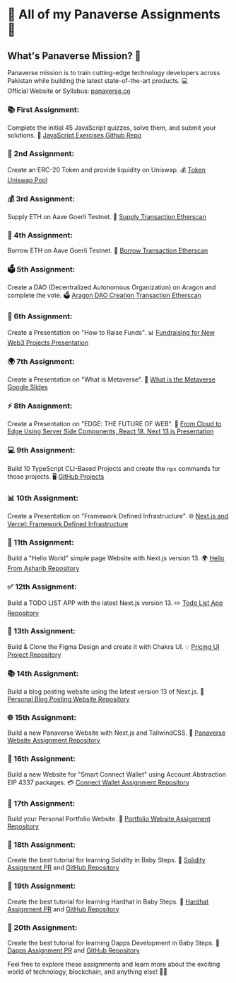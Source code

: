 # 🌟 All of my Panaverse Assignments 🌟

## What's Panaverse Mission? 🚀

Panaverse mission is to train cutting-edge technology developers across Pakistan while building the latest state-of-the-art products. 💻<br>
Official Website or Syllabus: [panaverse.co](https://www.panaverse.co/)

### 📚 First Assignment:
Complete the initial 45 JavaScript quizzes, solve them, and submit your solutions. 📝 [JavaScript Exercises Github Repo](https://github.com/AsharibAli/Panaverse-JavaScript-Assignments)

### 📝 2nd Assignment:
Create an ERC-20 Token and provide liquidity on Uniswap. 💰 [Token Uniswap Pool](https://app.uniswap.org/#/pool/37787)

### 💰 3rd Assignment:
Supply ETH on Aave Goerli Testnet. 💸 [Supply Transaction Etherscan](https://goerli.etherscan.io/tx/0x38541e91cc7567509f1ad3b34b9bb8d9ceca95b6a2d563c7031014172c1c6ee6)

### 💸 4th Assignment:
Borrow ETH on Aave Goerli Testnet. 💸 [Borrow Transaction Etherscan](https://goerli.etherscan.io/tx/0x167381474fef727898bc8552dc4b7330cfd1c1e0b46010abf8df9673c3a8d658)

### 🗳️ 5th Assignment:
Create a DAO (Decentralized Autonomous Organization) on Aragon and complete the vote. 🗳️ [Aragon DAO Creation Transaction Etherscan](https://client.aragon.org/?fbclid=IwAR2lfbHQ4gn-uVGIOP0TemL-j87VKGIG9E3o2QNRqhJGTUJdwhxFMUkkmHk#/asharib/)

### 🎤 6th Assignment:
Create a Presentation on "How to Raise Funds". 📊 [Fundraising for New Web3 Projects Presentation](https://docs.google.com/presentation/d/1wWeH2bcs6JYL80-BjIWPYsiXWjNn542rIuuZZ2ulnLw/edit?usp=sharing)

### 🌍 7th Assignment:
Create a Presentation on "What is Metaverse". 🌌 [What is the Metaverse Google Slides](https://docs.google.com/presentation/d/1U_mMpGeZBE-Pb-pza6Vrwc5fL99veGBfKSDxvwJ_xcA/edit#slide=id.g15bbb082eac_0_1)

### ⚡ 8th Assignment:
Create a Presentation on "EDGE: THE FUTURE OF WEB". 🚀 [From Cloud to Edge Using Server Side Components, React 18, Next 13.js Presentation](https://docs.google.com/presentation/d/1ei4niro1X68jPEKXy0iP0NQIzzvvrJwTkgIuUm2UcKE/edit#slide=id.p)

### 💻 9th Assignment:
Build 10 TypeScript CLI-Based Projects and create the `npx` commands for those projects. 🖥️ [GitHub Projects](https://github.com/AsharibAli/TypeScript-Assignment-Projects)

### 📊 10th Assignment:
Create a Presentation on "Framework Defined Infrastructure". 🌐 [Next.js and Vercel: Framework Defined Infrastructure](https://www.canva.com/design/DAFdMEamw_Y/Q4ZGDXv5oXMg9mESygIWkw/edit?utm_content=DAFdMEamw_Y&utm_campaign=designshare&utm_medium=link2&utm_source=sharebutton)

### 👋 11th Assignment:
Build a "Hello World" simple page Website with Next.js version 13. 🌍 [Hello From Asharib Repository](https://github.com/AsharibAli/Next-13-HW)

### ✅ 12th Assignment:
Build a TODO LIST APP with the latest Next.js version 13. ✏️ [Todo List App Repository](https://github.com/AsharibAli/TODO-LIST-APP)

### 📝 13th Assignment:
Build & Clone the Figma Design and create it with Chakra UI. 💡 [Pricing UI Project Repository](https://github.com/AsharibAli/chakra-ui/tree/master/pricing_ui_project)

### 📚 14th Assignment:
Build a blog posting website using the latest version 13 of Next.js. 📖 [Personal Blog Posting Website Repository](https://github.com/AsharibAli/nextjs-blog)

### 🌐 15th Assignment:
Build a new Panaverse Website with Next.js and TailwindCSS. 🚀 [Panaverse Website Assignment Repository](https://github.com/AsharibAli/panaverse-website)

### 💼 16th Assignment:
Build a new Website for "Smart Connect Wallet" using Account Abstraction EIP 4337 packages. 💳 [Connect Wallet Assignment Repository](https://github.com/AsharibAli/smart-wallet-accounts)

### 📁 17th Assignment:
Build your Personal Portfolio Website. 📌 [Portfolio Website Assignment Repository](https://github.com/AsharibAli/my-portfolio)

### 📝 18th Assignment:
Create the best tutorial for learning Solidity in Baby Steps. 👶 [Solidity Assignment PR](https://github.com/panaverse/learn-nextjs/pull/25) and [GitHub Repository](https://github.com/AsharibAli/Learn-Blockchain-in-BabySteps/tree/master/learn%20solidity)

### 📝 19th Assignment:
Create the best tutorial for learning Hardhat in Baby Steps. 👶 [Hardhat Assignment PR](https://github.com/panaverse/learn-nextjs/pull/25) and [GitHub Repository](https://github.com/AsharibAli/Learn-Blockchain-in-BabySteps/tree/master/learn%20hardhat/step00_hardhat_in_baby_steps)

### 📝 20th Assignment:
Create the best tutorial for learning Dapps Development in Baby Steps. 👶 [Dapps Assignment PR](https://github.com/panaverse/learn-nextjs/pull/26) and [GitHub Repository](https://github.com/AsharibAli/Learn-Blockchain-in-BabySteps/tree/master/learn%20dapps%20development)

Feel free to explore these assignments and learn more about the exciting world of technology, blockchain, and anything else! 🚀🔥
